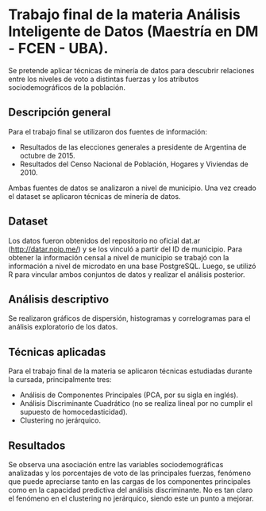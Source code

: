 # Trabajo final de la materia Análisis Inteligente de Datos (Maestría en DM - FCEN - UBA).
Se pretende aplicar técnicas de minería de datos para descubrir relaciones entre los niveles de voto a distintas fuerzas y los atributos sociodemográficos de la población.

## Descripción general
Para el trabajo final se utilizaron dos fuentes de información:
* Resultados de las elecciones generales a presidente de Argentina de octubre de 2015.
* Resultados del Censo Nacional de Población, Hogares y Viviendas de 2010.

Ambas fuentes de datos se analizaron a nivel de municipio. Una vez creado el dataset se aplicaron técnicas de minería de datos.

## Dataset
Los datos fueron obtenidos del repositorio no oficial dat.ar (http://datar.noip.me/) y se los vinculó a partir del ID de municipio. Para obtener la información censal a nivel de municipio se trabajó con la información a nivel de microdato en una base PostgreSQL. Luego, se utilizó R para vincular ambos conjuntos de datos y realizar el análisis posterior.

## Análisis descriptivo
Se realizaron gráficos de dispersión, histogramas y correlogramas para el análisis exploratorio de los datos.

## Técnicas aplicadas
Para el trabajo final de la materia se aplicaron técnicas estudiadas durante la cursada, principalmente tres:
* Análisis de Componentes Principales (PCA, por su sigla en inglés).
* Análisis Discriminante Cuadrático (no se realiza lineal por no cumplir el supuesto de homocedasticidad).
* Clustering no jerárquico.

## Resultados
Se observa una asociación entre las variables sociodemográficas analizadas y los porcentajes de voto de las principales fuerzas, fenómeno que puede apreciarse tanto en las cargas de los componentes principales como en la capacidad predictiva del análisis discriminante. No es tan claro el fenómeno en el clustering no jerárquico, siendo este un punto a mejorar.
